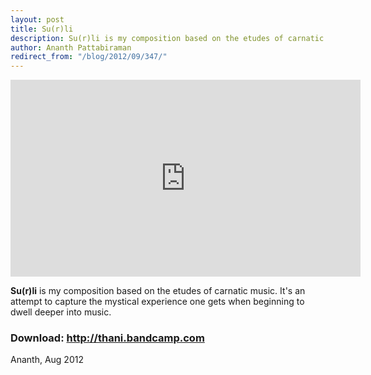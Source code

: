 ```yaml
---
layout: post
title: Su(r)li
description: Su(r)li is my composition based on the etudes of carnatic music. It's an attempt to capture the mystical experience one gets when beginning to dwell deeper into music.
author: Ananth Pattabiraman
redirect_from: "/blog/2012/09/347/"
---
```

<iframe width="560" height="315" src="https://www.youtube-nocookie.com/embed/s2IPZrOhEoU?rel=0" frameborder="0" allowfullscreen></iframe>

**Su(r)li** is my composition based on the etudes of carnatic music. It's an attempt to capture the mystical experience one gets when beginning to dwell deeper into music.

### Download: <http://thani.bandcamp.com> 

Ananth, Aug 2012
